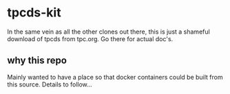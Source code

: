 # tpcds-kit

In the same vein as all the other clones out there, this is just a shameful download of tpcds from tpc.org.  Go there for actual doc's.


## why this repo

Mainly wanted to have a place so that docker containers could be built from this source.  Details to follow...
